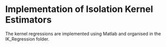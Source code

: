 # Implementation of Isolation Kernel Estimators

The kernel regressions are implemented using Matlab and organised in the IK_Regression folder.
